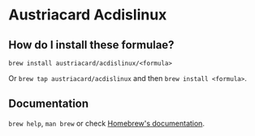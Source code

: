# Austriacard Acdislinux

## How do I install these formulae?

`brew install austriacard/acdislinux/<formula>`

Or `brew tap austriacard/acdislinux` and then `brew install <formula>`.

## Documentation

`brew help`, `man brew` or check [Homebrew's documentation](https://docs.brew.sh).
